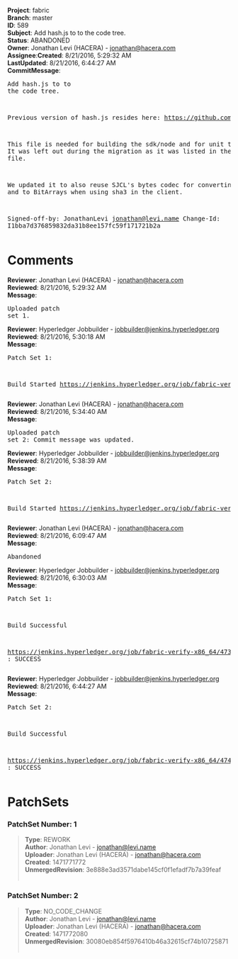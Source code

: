 <strong>Project</strong>: fabric</br><strong>Branch</strong>: master<br><strong>ID</strong>: 589<br><strong>Subject</strong>: Add hash.js to to the code tree.<br><strong>Status</strong>: ABANDONED<br><strong>Owner</strong>: Jonathan Levi (HACERA) - jonathan@hacera.com<br><strong>Assignee</strong>:<strong>Created</strong>: 8/21/2016, 5:29:32 AM<br><strong>LastUpdated</strong>: 8/21/2016, 6:44:27 AM<br><strong>CommitMessage</strong>:<br><pre>Add hash.js to to the code tree.

Previous version of hash.js resides here: https://github.com/hyperledger/fabric/tree/master/sdk/node/lib.

This file is needed for building the sdk/node and for unit testing. It
was left out during the migration as it was listed in the .gitignore file.

We updated it to also reuse SJCL's bytes codec for converting
from and to BitArrays when using sha3 in the client.

Signed-off-by: JonathanLevi <jonathan@levi.name>
Change-Id: I1bba7d376859832da31b8ee157fc59f171721b2a
</pre><h1>Comments</h1><strong>Reviewer</strong>: Jonathan Levi (HACERA) - jonathan@hacera.com<br><strong>Reviewed</strong>: 8/21/2016, 5:29:32 AM<br><strong>Message</strong>: <pre>Uploaded patch set 1.</pre><strong>Reviewer</strong>: Hyperledger Jobbuilder - jobbuilder@jenkins.hyperledger.org<br><strong>Reviewed</strong>: 8/21/2016, 5:30:18 AM<br><strong>Message</strong>: <pre>Patch Set 1:

Build Started https://jenkins.hyperledger.org/job/fabric-verify-x86_64/473/</pre><strong>Reviewer</strong>: Jonathan Levi (HACERA) - jonathan@hacera.com<br><strong>Reviewed</strong>: 8/21/2016, 5:34:40 AM<br><strong>Message</strong>: <pre>Uploaded patch set 2: Commit message was updated.</pre><strong>Reviewer</strong>: Hyperledger Jobbuilder - jobbuilder@jenkins.hyperledger.org<br><strong>Reviewed</strong>: 8/21/2016, 5:38:39 AM<br><strong>Message</strong>: <pre>Patch Set 2:

Build Started https://jenkins.hyperledger.org/job/fabric-verify-x86_64/474/</pre><strong>Reviewer</strong>: Jonathan Levi (HACERA) - jonathan@hacera.com<br><strong>Reviewed</strong>: 8/21/2016, 6:09:47 AM<br><strong>Message</strong>: <pre>Abandoned</pre><strong>Reviewer</strong>: Hyperledger Jobbuilder - jobbuilder@jenkins.hyperledger.org<br><strong>Reviewed</strong>: 8/21/2016, 6:30:03 AM<br><strong>Message</strong>: <pre>Patch Set 1:

Build Successful 

https://jenkins.hyperledger.org/job/fabric-verify-x86_64/473/ : SUCCESS</pre><strong>Reviewer</strong>: Hyperledger Jobbuilder - jobbuilder@jenkins.hyperledger.org<br><strong>Reviewed</strong>: 8/21/2016, 6:44:27 AM<br><strong>Message</strong>: <pre>Patch Set 2:

Build Successful 

https://jenkins.hyperledger.org/job/fabric-verify-x86_64/474/ : SUCCESS</pre><h1>PatchSets</h1><h3>PatchSet Number: 1</h3><blockquote><strong>Type</strong>: REWORK<br><strong>Author</strong>: Jonathan Levi - jonathan@levi.name<br><strong>Uploader</strong>: Jonathan Levi (HACERA) - jonathan@hacera.com<br><strong>Created</strong>: 1471771772<br><strong>UnmergedRevision</strong>: 3e888e3ad3571dabe145cf0f1efadf7b7a39feaf<br><br></blockquote><h3>PatchSet Number: 2</h3><blockquote><strong>Type</strong>: NO_CODE_CHANGE<br><strong>Author</strong>: Jonathan Levi - jonathan@levi.name<br><strong>Uploader</strong>: Jonathan Levi (HACERA) - jonathan@hacera.com<br><strong>Created</strong>: 1471772080<br><strong>UnmergedRevision</strong>: 30080eb854f5976410b46a32615cf74b10725871<br><br></blockquote>
